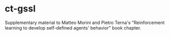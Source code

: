 # ct-gssl
Supplementary material to Matteo Morini and Pietro Terna's "Reinforcement learning to develop self-defined agents' behavior" book chapter.
